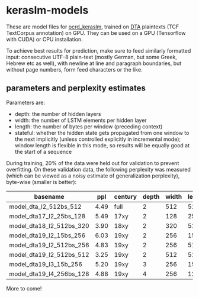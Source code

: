 # keraslm-models

These are model files for [ocrd_keraslm](https://github.com/OCR-D/ocrd_keraslm/pull/5), trained on [DTA](http://www.deutsches-textarchiv/download) plaintexts (TCF TextCorpus annotation) on GPU. They can be used on a GPU (Tensorflow with CUDA) or CPU installation.

To achieve best results for prediction, make sure to feed similarly formatted input: consecutive UTF-8 plain-text (mostly German, but some Greek, Hebrew etc as well), with newline at line and paragraph boundaries, but without page numbers, form feed characters or the like.

## parameters and perplexity estimates

Parameters are:
* depth: the number of hidden layers
* width: the number of LSTM elements per hidden layer
* length: the number of bytes per window (preceding context)
* stateful: whether the hidden state gets propagated from one window to the next implicitly (unless controlled explicitly in incremental mode); window length is flexible in this mode, so results will be equally good at the start of a sequence

During training, 20% of the data were held out for validation to prevent overfitting. On these validation data, the following perplexity was measured (which can be viewed as a noisy estimate of generalization perplexity), byte-wise (smaller is better):

basename | ppl | century | depth | width | length | stateful
-------- | --- | ------- | ----- | ----- | ------ | --------
model_dta_l2_512bs_512 | 4.49 | full | 2 | 512 | 512 | True
model_dta17_l2_25bs_128 | 5.49 | 17xy | 2 | 128 | 25| True
model_dta18_l2_512bs_320 | 3.90 | 18xy | 2 | 320 | 512 | True
model_dta19_l2_15bs_256 | 6.03 | 19xy | 2 | 256 | 15 | True
model_dta19_l2_512bs_256 | 4.83 | 19xy | 2 | 256 | 512 | True
model_dta19_l2_512bs_512 | 3.25 | 19xy | 2 | 512 | 512 | True
model_dta19_l3_15b_256 | 5.20 | 19xy | 3 | 256 | 15 | False
model_dta19_l4_256bs_128 | 4.88 | 19xy | 4 | 256 | 128 | True

More to come!
